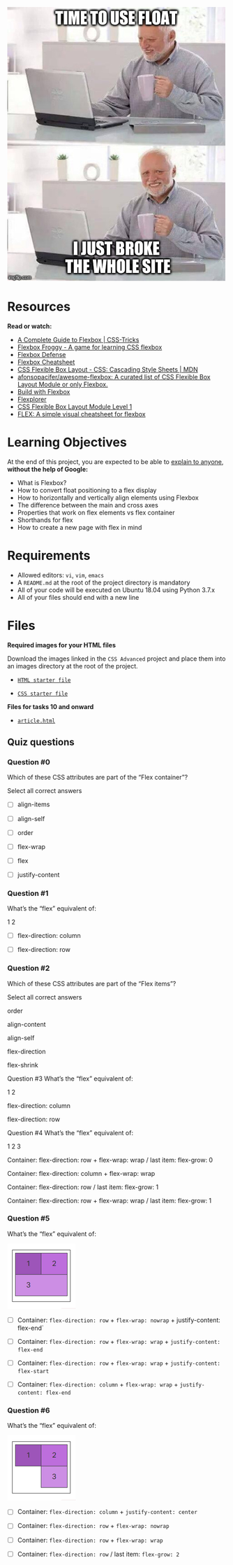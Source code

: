 ![I just broke the whole site](flexbox_meme.jpg)

# Resources

**Read or watch:**

- [A Complete Guide to Flexbox | CSS-Tricks](https://css-tricks.com/snippets/css/a-guide-to-flexbox/)
- [Flexbox Froggy - A game for learning CSS flexbox](https://flexboxfroggy.com/)
- [Flexbox Defense](http://www.flexboxdefense.com/)
- [Flexbox Cheatsheet](https://yoksel.github.io/flex-cheatsheet/)
- [CSS Flexible Box Layout - CSS: Cascading Style Sheets | MDN](https://developer.mozilla.org/en-US/docs/Web/CSS/CSS_flexible_box_layout)
- [afonsopacifer/awesome-flexbox: A curated list of CSS Flexible Box Layout Module or only Flexbox.](https://github.com/afonsopacifer/awesome-flexbox)
- [Build with Flexbox](https://flexbox.buildwithreact.com/)
- [Flexplorer](https://bennettfeely.com/flexplorer/)
- [CSS Flexible Box Layout Module Level 1](https://www.w3.org/TR/css-flexbox-1/#flex)
- [FLEX: A simple visual cheatsheet for flexbox](https://flexbox.malven.co/)

# Learning Objectives
At the end of this project, you are expected to be able to [explain to anyone](https://fs.blog/feynman-learning-technique/), **without the help of Google:**

- What is Flexbox?
- How to convert float positioning to a flex display
- How to horizontally and vertically align elements using Flexbox
- The difference between the main and cross axes
- Properties that work on flex elements vs flex container
- Shorthands for flex
- How to create a new page with flex in mind

# Requirements
- Allowed editors: `vi`, `vim`, `emacs`
- A `README.md` at the root of the project directory is mandatory
- All of your code will be executed on Ubuntu 18.04 using Python 3.7.x
- All of your files should end with a new line

# Files

**Required images for your HTML files**

Download the images linked in the `CSS Advanced` project and place them into an images directory at the root of the project.

- [`HTML starter file`](index.html)

- [`CSS starter file`](index.css)

**Files for tasks 10 and onward**

- [`article.html`](article.html)

## Quiz questions

### Question #0

Which of these CSS attributes are part of the “Flex container”?

Select all correct answers

- [ ] align-items

- [ ] align-self

- [ ] order

- [ ] flex-wrap

- [ ] flex

- [ ] justify-content

### Question #1

What’s the “flex” equivalent of:

1	2

- [ ] flex-direction: column

- [ ] flex-direction: row

### Question #2

Which of these CSS attributes are part of the “Flex items”?

Select all correct answers


order


align-content


align-self


flex-direction


flex-shrink

Question #3
What’s the “flex” equivalent of:

1
2

flex-direction: column


flex-direction: row

Question #4
What’s the “flex” equivalent of:

1	2
3

Container: flex-direction: row + flex-wrap: wrap / last item: flex-grow: 0


Container: flex-direction: column + flex-wrap: wrap


Container: flex-direction: row / last item: flex-grow: 1


Container: flex-direction: row + flex-wrap: wrap / last item: flex-grow: 1

### Question #5

What’s the “flex” equivalent of:

![Question 5](images/image_4.png)

- [ ] Container: `flex-direction: row` + `flex-wrap: nowrap` + justify-content: flex-end`

- [ ] Container: `flex-direction: row` + `flex-wrap: wrap` + `justify-content: flex-end`

- [ ] Container: `flex-direction: row` + `flex-wrap: wrap` + `justify-content: flex-start`

- [ ] Container: `flex-direction: column` + `flex-wrap: wrap` + `justify-content: flex-end`

### Question #6

What’s the “flex” equivalent of:

![Question 6](images/image_5.png)

- [ ] Container: `flex-direction: column` + `justify-content: center`

- [ ] Container: `flex-direction: row` + `flex-wrap: nowrap`

- [ ] Container: `flex-direction: row` + `flex-wrap: wrap`

- [ ] Container: `flex-direction: row` / last item: `flex-grow: 2`
